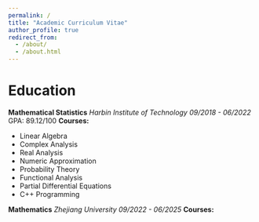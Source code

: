 ```yaml
---
permalink: /
title: "Academic Curriculum Vitae"
author_profile: true
redirect_from: 
  - /about/
  - /about.html
---
```

Education
======

**Mathematical Statistics**
*Harbin Institute of Technology*
*09/2018 - 06/2022*
GPA: 89.12/100
**Courses:**

- Linear Algebra
- Complex Analysis
- Real Analysis
- Numeric Approximation
- Probability Theory
- Functional Analysis
- Partial Differential Equations
- C++ Programming

**Mathematics**
*Zhejiang University*
*09/2022 - 06/2025*
**Courses:**

